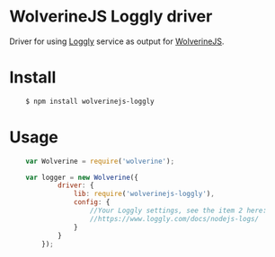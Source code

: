 # WolverineJS Loggly driver

Driver for using [Loggly](https://www.loggly.com/docs/nodejs-logs/) service as output for [WolverineJS](https://github.com/talyssonoc/WolverineJS).

# Install

```sh
	$ npm install wolverinejs-loggly
```

# Usage

```js
	var Wolverine = require('wolverine');

	var logger = new Wolverine({
			driver: {
				lib: require('wolverinejs-loggly'),
				config: {
					//Your Loggly settings, see the item 2 here:
					//https://www.loggly.com/docs/nodejs-logs/
				}
			}
		});
```